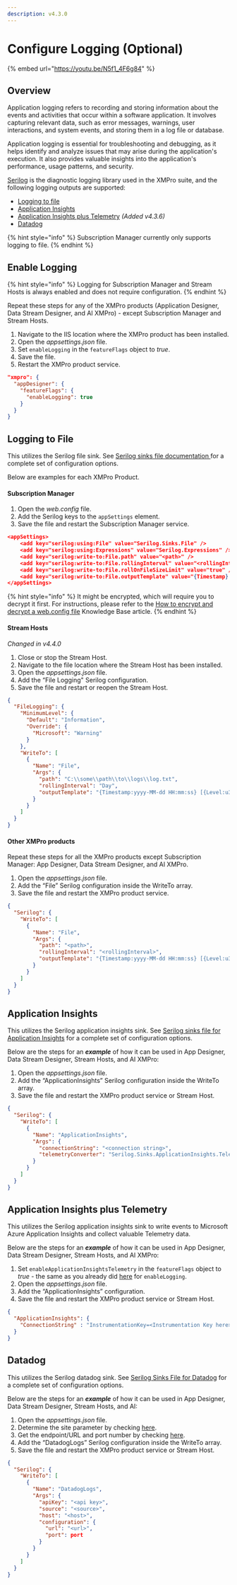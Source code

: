 ```yaml
---
description: v4.3.0
---
```


# Configure Logging (Optional)

{% embed url="https://youtu.be/N5f1_4F6g84" %}

## Overview

Application logging refers to recording and storing information about the events and activities that occur within a software application. It involves capturing relevant data, such as error messages, warnings, user interactions, and system events, and storing them in a log file or database.&#x20;

Application logging is essential for troubleshooting and debugging, as it helps identify and analyze issues that may arise during the application's execution. It also provides valuable insights into the application's performance, usage patterns, and security.

[Serilog](https://serilog.net/) is the diagnostic logging library used in the XMPro suite, and the following logging outputs are supported:

* [Logging to file](configure-logging-optional.md#logging-to-file)
* [Application Insights](configure-logging-optional.md#application-insights)
* [Application Insights plus Telemetry](configure-logging-optional.md#application-insights-plus-telemetry) _(Added v4.3.6)_
* [Datadog](configure-logging-optional.md#datadog)

{% hint style="info" %}
Subscription Manager currently only supports logging to file.
{% endhint %}

## Enable Logging

{% hint style="info" %}
Logging for Subscription Manager and Stream Hosts is always enabled and does not require configuration.&#x20;
{% endhint %}

Repeat these steps for any of the XMPro products (Application Designer, Data Stream Designer, and AI XMPro) - except Subscription Manager and Stream Hosts.&#x20;

1. Navigate to the IIS location where the XMPro product has been installed.
2. Open the _appsettings.json_ file.
3. Set `enableLogging` in the `featureFlags` object to _true_.
4. Save the file.
5. Restart the XMPro product service.

```json
"xmpro": {
  "appDesigner": {
    "featureFlags": {
      "enableLogging": true
    }
  }
}
```

## Logging to File

This utilizes the Serilog file sink. See [Serilog sinks file documentation ](https://github.com/serilog/serilog-sinks-file)for a complete set of configuration options.

Below are examples for each XMPro Product.

#### Subscription Manager

1. Open the _web.config_ file.
2. Add the Serilog keys to the `appSettings` element.
3. Save the file and restart the Subscription Manager service.

```json
<appSettings>
    <add key="serilog:using:File" value="Serilog.Sinks.File" />
    <add key="serilog:using:Expressions" value="Serilog.Expressions" />
    <add key="serilog:write-to:File.path" value="<path>" />
    <add key="serilog:write-to:File.rollingInterval" value="<rollingInterval> " />
    <add key="serilog:write-to:File.rollOnFileSizeLimit" value="true" />
    <add key="serilog:write-to:File.outputTemplate" value="{Timestamp} [{Level}] ({Name}) Company: {Company} UserId: {UserId} {NewLine}{Message}{NewLine}{Exception}"/>
</appSettings>
```

{% hint style="info" %}
It might be encrypted, which will require you to decrypt it first. For instructions, please refer to the [How to encrypt and decrypt a web.config file](https://docs.xmpro.com/knowledge-base-2/how-to-encrypt-and-decrypt-a-web-config-file/) Knowledge Base article.
{% endhint %}

#### Stream Hosts

_Changed in v4.4.0_

1. Close or stop the Stream Host.
2. Navigate to the file location where the Stream Host has been installed.
3. Open the _appsettings.json_ file.
4. Add the “File Logging" Serilog configuration.
5. Save the file and restart or reopen the Stream Host.

```json
{
  "FileLogging": {
    "MinimumLevel": {
      "Default": "Information",
      "Override": {
        "Microsoft": "Warning"
      }
    },
    "WriteTo": [
      {
        "Name": "File",
        "Args": {
          "path": "C:\\some\\path\\to\\logs\\log.txt",
          "rollingInterval": "Day",
          "outputTemplate": "{Timestamp:yyyy-MM-dd HH:mm:ss} [{Level:u3}] {SourceContext} Message: {Message:lj}{NewLine}{Properties}{NewLine}{Exception}{NewLine}"
        }
      }
    ]
  }
}
```

#### Other XMPro products

Repeat these steps for all the XMPro products except Subscription Manager: App Designer, Data Stream Designer, and AI XMPro.

1. Open the _appsettings.json_ file.
2. Add the “File” Serilog configuration inside the WriteTo array.
3. Save the file and restart the XMPro product service.

```json
{  
  "Serilog": {    
    "WriteTo": [
      {
        "Name": "File",
        "Args": {
          "path": "<path>",
          "rollingInterval": "<rollingInterval>",
          "outputTemplate": "{Timestamp:yyyy-MM-dd HH:mm:ss} [{Level:u3}] {SourceContext} Company: {Company} User Id: {UserId} Message: {Message:lj}{NewLine}{Exception}"
        }
      }  
    ]
  }
}
```

## Application Insights

This utilizes the Serilog application insights sink. See [Serilog sinks file for Application Insights](https://github.com/serilog-contrib/serilog-sinks-applicationinsights) for a complete set of configuration options.&#x20;

Below are the steps for an _**example**_ of how it can be used in App Designer, Data Stream Designer, Stream Hosts, and AI XMPro:

1. Open the _appsettings.json_ file.
2. Add the “ApplicationInsights” Serilog configuration inside the WriteTo array.
3. Save the file and restart the XMPro product service or Stream Host.

```json
{  
  "Serilog": {    
    "WriteTo": [      
      {
        "Name": "ApplicationInsights",
        "Args": {
          "connectionString": "<connection string>",
          "telemetryConverter": "Serilog.Sinks.ApplicationInsights.TelemetryConverters.TraceTelemetryConverter, Serilog.Sinks.ApplicationInsights"
        }
      }
    ]
  }
}
```

## Application Insights plus Telemetry

This utilizes the Serilog application insights sink to write events to Microsoft Azure Application Insights and collect valuable Telemetry data.&#x20;

Below are the steps for an _**example**_ of how it can be used in App Designer, Data Stream Designer, Stream Hosts, and AI XMPro:

1. Set `enableApplicationInsightsTelemetry` in the `featureFlags` object to _true -_ the same as you already did [here](configure-logging-optional.md#enable-logging) for `enableLogging`.
2. Open the _appsettings.json_ file.
3. Add the “ApplicationInsights” configuration.
4. Save the file and restart the XMPro product service or Stream Host.

```json
{  
  "ApplicationInsights": { 
    "ConnectionString" : "InstrumentationKey=<Instrumentation Key here>";
  }
}
```

## Datadog

This utilizes the Serilog datadog sink. See [Serilog Sinks File for Datadog](https://github.com/DataDog/serilog-sinks-datadog-logs) for a complete set of configuration options.&#x20;

Below are the steps for an _**example**_ of how it can be used in App Designer, Data Stream Designer, Stream Hosts, and AI:

1. Open the _appsettings.json_ file.
2. Determine the site parameter by checking [here](https://docs.datadoghq.com/getting\_started/site/#access-the-datadog-site).
3. Get the endpoint/URL and port number by checking [here](https://docs.datadoghq.com/logs/log\_collection/?tab=host#supported-endpoints).
4. Add the “DatadogLogs” Serilog configuration inside the WriteTo array.
5. Save the file and restart the XMPro product service or Stream Host.

```json
{  
  "Serilog": {    
    "WriteTo": [
      {
        "Name": "DatadogLogs",
        "Args": {
          "apiKey": "<api key>",
          "source": "<source>",
          "host": "<host>",
          "configuration": {
            "url": "<url>",
            "port": port
          }
        }
      }
    ]
  }
}
```
